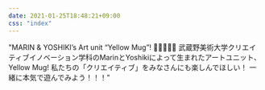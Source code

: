 ```yaml
---
date: 2021-01-25T18:48:21+09:00
css: "index"
---
```

"MARIN & YOSHIKI’s Art unit “Yellow Mug”! 🐝🐝🐝🐝🐝
武蔵野美術大学クリエイティブイノベーション学科のMarinとYoshikiによって生まれたアートユニット、Yellow Mug! 私たちの「クリエイティブ」をみなさんにも楽しんでほしい！
一緒に本気で遊んでみよう！！！"